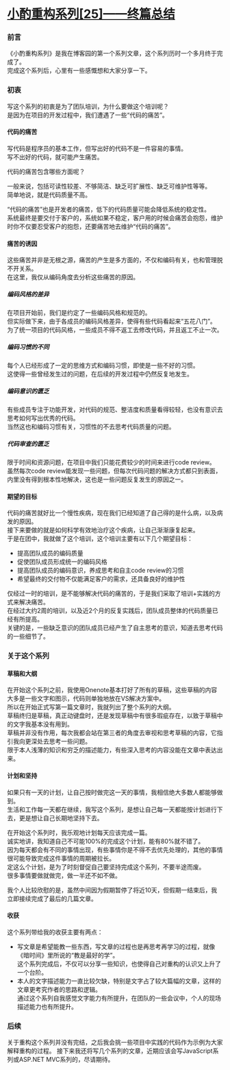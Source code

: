 # [小酌重构系列[25]——终篇总结][0]

### 前言

《小酌重构系列》是我在博客园的第一个系列文章，这个系列历时一个多月终于完成了。  
完成这个系列后，心里有一些感慨想和大家分享一下。

### 初衷

写这个系列的初衷是为了团队培训，为什么要做这个培训呢？  
是因为在项目的开发过程中，我们遭遇了一些“代码的痛苦”。

#### 代码的痛苦

写代码是程序员的基本工作，但写出好的代码不是一件容易的事情。  
写不出好的代码，就可能产生痛苦。

代码的痛苦包含哪些方面呢？

一般来说，包括可读性较差、不够简洁、缺乏可扩展性、缺乏可维护性等等。  
简单地说，就是代码质量不高。

“代码的痛苦”也是开发者的痛苦，低下的代码质量可能会降低系统的稳定性。  
系统最终是要交付于客户的，系统如果不稳定，客户用的时候会痛苦会抱怨，维护时你不仅要忍受客户的抱怨，还要痛苦地去维护“代码的痛苦”。

#### 痛苦的诱因

这些痛苦并非是无根之源，痛苦的产生是多方面的，不仅和编码有关，也和管理脱不开关系。  
在这里，我仅从编码角度去分析这些痛苦的原因。

##### 编码风格的差异

在项目开始前，我们是约定了一些编码风格和规范的。  
但实际做下来，由于各成员的编码风格差异，使得有些代码看起来“五花八门”。  
为了统一项目的代码风格，一些成员不得不返工去修改代码，并且返工不止一次。

##### 编码习惯的不同

每个人已经形成了一定的思维方式和编码习惯，即使是一些不好的习惯。  
这使得一些曾经发生过的问题，在后续的开发过程中仍然反复地发生。

##### 编码意识的匮乏

有些成员专注于功能开发，对代码的规范、整洁度和质量看得较轻，也没有意识去思考如何写出优秀的代码。  
当然这也和编码习惯有关，习惯性的不去思考代码质量的问题。

##### 代码审查的匮乏

限于时间和资源问题，在项目中我们只能花费较少的时间来进行code review。  
虽然每次code review能发现一些问题，但每次代码问题的解决方式都只到表面，内里没有得到根本性地解决，这也是一些问题反复发生的原因之一。

#### 期望的目标

代码的痛苦就好比一个慢性疾病，现在我们已经知道了自己得的是什么病，以及病发的原因。  
接下来要做的就是如何科学有效地治疗这个疾病，让自己渐渐康复起来。  
于是在团中，我就做了这个培训，这个培训主要有以下几个期望目标：

* 提高团队成员的编码质量
* 促使团队成员形成统一的编码风格
* 提高团队成员的编码意识，养成思考和自主code review的习惯
* 希望最终的交付物不仅能满足客户的需求，还具备良好的维护性

仅经过一时的培训，是不能够解决代码的痛苦的，于是我们采取了培训+实践的方式来解决痛苦。  
在经过大约2周的培训，以及近2个月的反复实践后，团队成员整体的代码质量已经有所提高。  
关键的是，一些缺乏意识的团队成员已经产生了自主思考的意识，知道去思考代码的一些细节了。

### 关于这个系列

#### 草稿和大纲

在开始这个系列之前，我使用Onenote基本打好了所有的草稿，这些草稿的内容大多是一些文字和图示，代码则单独地放在VS解决方案中。  
所以在开始正式写第一篇文章时，我就列出了整个系列的大纲。  
草稿终归是草稿，真正动键盘时，还是发现草稿中有很多瑕疵存在，以致于草稿中的文字我基本没有用到。  
草稿并非没有作用，每次我都会站在第三者的角度去审视和思考草稿的内容，它指引我向更深处去思考一些问题。  
限于本人浅薄的知识和穷乏的描述能力，有些深入思考的内容没能在文章中表达出来。

#### 计划和坚持

如果只有一天的计划，让自己按时做完这一天的事情，我相信绝大多数人都能够做到。  
生活和工作每一天都在继续，我写这个系列，是想让自己每一天都能按计划进行下去，更是想让自己长期地坚持下去。

在开始这个系列时，我乐观地计划每天应该完成一篇。  
诚实地讲，我知道自己不可能100%的完成这个计划，能有80%就不错了。  
因为每天都会有不同的事情出现，有些事情你是不得不去优先处理的，其他的事情很可能导致完成这件事情的周期被拉长。  
定这么个计划，是为了时刻督促自己要坚持完成这个系列，不要半途而废。  
很多事情要做就做完，做一半还不如不做。

我个人比较欣慰的是，虽然中间因为假期暂停了将近10天，但假期一结束后，我立即接续完成了最后的几篇文章。

#### 收获

这个系列带给我的收获主要有两点：

* 写文章是希望能教一些东西，写文章的过程也是再思考再学习的过程，就像《暗时间》里所说的“教是最好的学”。  
这个系列完成后，不仅可以分享一些知识，也使得自己对重构的认识又上升了一个台阶。
* 本人的文字描述能力一直比较欠缺，特别是文字占了较大篇幅的文章，这样的文章更考究作者的思路和逻辑。  
通过这个系列自我感觉文字能力有所提升，在团队的一些会议中，个人的现场描述能力也有所提升。

### 后续

关于重构这个系列并没有完结，之后我会挑一些项目中实践的代码作为示例为大家解释重构的过程。 接下来我还将写几个系列的文章，近期应该会写JavaScript系列或ASP.NET MVC系列的，尽请期待。

[0]: http://www.cnblogs.com/keepfool/p/5551713.html
